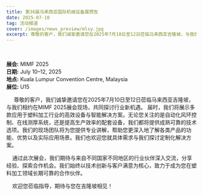 ```yaml
---
title: 第36届马来西亚国际机械设备展预告
date: 2025-07-10
tag: 活动报道
cover: /images/news_preview/mlsy.jpg
excerpt: 尊敬的客户，我们诚挚邀请您在2025年7月10日至12日莅临马来西亚吉隆坡，与我们相约在MIMF 2025展会现场，共同探讨行业新机遇。 届时，我们将展示多款应用于塑料加工行业的高效设备与智能解决方案。
---
```


    

**展会:** MIMF 2025  
**日期:** July 10–12, 2025  
**地点:** Kuala Lumpur Convention Centre, Malaysia  
**展位:** U15

     尊敬的客户，我们诚挚邀请您在2025年7月10日至12日莅临马来西亚吉隆坡，与我们相约在MIMF 2025展会现场，共同探讨行业新机遇。 届时，我们将展示多款应用于塑料加工行业的高效设备与智能解决方案。无论您关注的是自动化风环控制、在线测厚系统，还是提高生产效率的配套设备，我们都将提供成熟可靠的技术选项。我们的现场团队将为您提供专业讲解，帮助您更深入地了解各类产品的功能、优势以及实际应用场景。我们也欢迎您就具体需求与我们探讨定制化解决方案。    

    通过此次展会，我们期待与来自不同国家不同地区的行业伙伴深入交流，分享经验、探索合作机会。我们始终以技术创新与客户满意为核心，致力于成为您在塑料加工领域长期可靠的合作伙伴。    

    欢迎您莅临指导，期待与您在吉隆坡相见！

